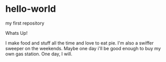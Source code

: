 # hello-world
my first repository

Whats Up!

I make food and stuff all the time and love to eat pie. I'm also a swiffer sweeper on the weekends.
Maybe one day i'll be good enough to buy my own gas station. One day, I will.
